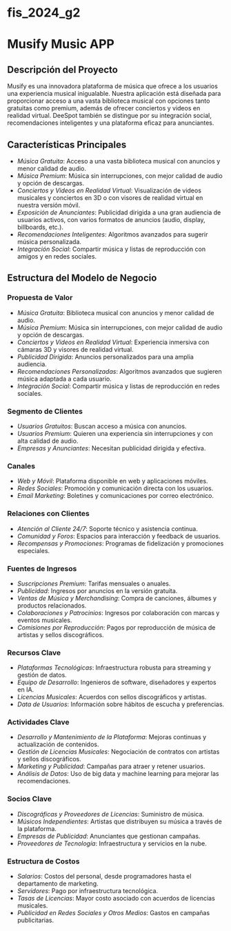# fis_2024_g2

# Musify Music APP

## Descripción del Proyecto

Musify es una innovadora plataforma de música que ofrece a los usuarios una experiencia musical inigualable. Nuestra aplicación está diseñada para proporcionar acceso a una vasta biblioteca musical con opciones tanto gratuitas como premium, además de ofrecer conciertos y videos en realidad virtual. DeeSpot también se distingue por su integración social, recomendaciones inteligentes y una plataforma eficaz para anunciantes.

## Características Principales

- *Música Gratuita*: Acceso a una vasta biblioteca musical con anuncios y menor calidad de audio.
- *Música Premium*: Música sin interrupciones, con mejor calidad de audio y opción de descargas.
- *Conciertos y Videos en Realidad Virtual*: Visualización de videos musicales y conciertos en 3D o con visores de realidad virtual en nuestra versión móvil.
- *Exposición de Anunciantes*: Publicidad dirigida a una gran audiencia de usuarios activos, con varios formatos de anuncios (audio, display, billboards, etc.).
- *Recomendaciones Inteligentes*: Algoritmos avanzados para sugerir música personalizada.
- *Integración Social*: Compartir música y listas de reproducción con amigos y en redes sociales.

## Estructura del Modelo de Negocio

### Propuesta de Valor
- *Música Gratuita*: Biblioteca musical con anuncios y menor calidad de audio.
- *Música Premium*: Música sin interrupciones, con mejor calidad de audio y opción de descargas.
- *Conciertos y Videos en Realidad Virtual*: Experiencia inmersiva con cámaras 3D y visores de realidad virtual.
- *Publicidad Dirigida*: Anuncios personalizados para una amplia audiencia.
- *Recomendaciones Personalizadas*: Algoritmos avanzados que sugieren música adaptada a cada usuario.
- *Integración Social*: Compartir música y listas de reproducción en redes sociales.

### Segmento de Clientes
- *Usuarios Gratuitos*: Buscan acceso a música con anuncios.
- *Usuarios Premium*: Quieren una experiencia sin interrupciones y con alta calidad de audio.
- *Empresas y Anunciantes*: Necesitan publicidad dirigida y efectiva.

### Canales
- *Web y Móvil*: Plataforma disponible en web y aplicaciones móviles.
- *Redes Sociales*: Promoción y comunicación directa con los usuarios.
- *Email Marketing*: Boletines y comunicaciones por correo electrónico.

### Relaciones con Clientes
- *Atención al Cliente 24/7*: Soporte técnico y asistencia continua.
- *Comunidad y Foros*: Espacios para interacción y feedback de usuarios.
- *Recompensas y Promociones*: Programas de fidelización y promociones especiales.

### Fuentes de Ingresos
- *Suscripciones Premium*: Tarifas mensuales o anuales.
- *Publicidad*: Ingresos por anuncios en la versión gratuita.
- *Ventas de Música y Merchandising*: Compra de canciones, álbumes y productos relacionados.
- *Colaboraciones y Patrocinios*: Ingresos por colaboración con marcas y eventos musicales.
- *Comisiones por Reproducción*: Pagos por reproducción de música de artistas y sellos discográficos.

### Recursos Clave
- *Plataformas Tecnológicas*: Infraestructura robusta para streaming y gestión de datos.
- *Equipo de Desarrollo*: Ingenieros de software, diseñadores y expertos en IA.
- *Licencias Musicales*: Acuerdos con sellos discográficos y artistas.
- *Data de Usuarios*: Información sobre hábitos de escucha y preferencias.

### Actividades Clave
- *Desarrollo y Mantenimiento de la Plataforma*: Mejoras continuas y actualización de contenidos.
- *Gestión de Licencias Musicales*: Negociación de contratos con artistas y sellos discográficos.
- *Marketing y Publicidad*: Campañas para atraer y retener usuarios.
- *Análisis de Datos*: Uso de big data y machine learning para mejorar las recomendaciones.

### Socios Clave
- *Discográficas y Proveedores de Licencias*: Suministro de música.
- *Músicos Independientes*: Artistas que distribuyen su música a través de la plataforma.
- *Empresas de Publicidad*: Anunciantes que gestionan campañas.
- *Proveedores de Tecnología*: Infraestructura y servicios en la nube.

### Estructura de Costos
- *Salarios*: Costos del personal, desde programadores hasta el departamento de marketing.
- *Servidores*: Pago por infraestructura tecnológica.
- *Tasas de Licencias*: Mayor costo asociado con acuerdos de licencias musicales.
- *Publicidad en Redes Sociales y Otros Medios*: Gastos en campañas publicitarias.
